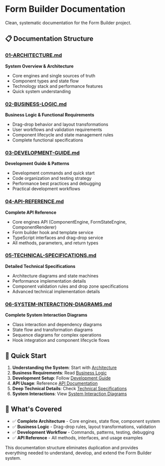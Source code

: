 
# Form Builder Documentation

Clean, systematic documentation for the Form Builder project.

## 📋 Documentation Structure

### [01-ARCHITECTURE.md](./01-ARCHITECTURE.md)
**System Overview & Architecture**
- Core engines and single sources of truth
- Component types and state flow  
- Technology stack and performance features
- Quick system understanding

### [02-BUSINESS-LOGIC.md](./02-BUSINESS-LOGIC.md) 
**Business Logic & Functional Requirements**
- Drag-drop behavior and layout transformations
- User workflows and validation requirements
- Component lifecycle and state management rules
- Complete functional specifications

### [03-DEVELOPMENT-GUIDE.md](./03-DEVELOPMENT-GUIDE.md)
**Development Guide & Patterns**  
- Development commands and quick start
- Code organization and testing strategy
- Performance best practices and debugging
- Practical development workflows

### [04-API-REFERENCE.md](./04-API-REFERENCE.md)
**Complete API Reference**
- Core engines API (ComponentEngine, FormStateEngine, ComponentRenderer)
- Form builder hook and template service
- TypeScript interfaces and drag-drop service
- All methods, parameters, and return types

### [05-TECHNICAL-SPECIFICATIONS.md](./05-TECHNICAL-SPECIFICATIONS.md)
**Detailed Technical Specifications**
- Architecture diagrams and state machines
- Performance implementation details
- Component validation rules and drop zone specifications
- Advanced technical implementation details

### [06-SYSTEM-INTERACTION-DIAGRAMS.md](./06-SYSTEM-INTERACTION-DIAGRAMS.md)
**Complete System Interaction Diagrams**
- Class interaction and dependency diagrams
- State flow and transformation diagrams  
- Sequence diagrams for complex operations
- Hook integration and component lifecycle flows

## 🚀 Quick Start

1. **Understanding the System**: Start with [Architecture](./01-ARCHITECTURE.md)
2. **Business Requirements**: Read [Business Logic](./02-BUSINESS-LOGIC.md)  
3. **Development Setup**: Follow [Development Guide](./03-DEVELOPMENT-GUIDE.md)
4. **API Usage**: Reference [API Documentation](./04-API-REFERENCE.md)
5. **Deep Technical Details**: Check [Technical Specifications](./05-TECHNICAL-SPECIFICATIONS.md)
6. **System Interactions**: View [System Interaction Diagrams](./06-SYSTEM-INTERACTION-DIAGRAMS.md)

## 📁 What's Covered

- ✅ **Complete Architecture** - Core engines, state flow, component system
- ✅ **Business Logic** - Drag-drop rules, layout transformations, validation
- ✅ **Development Workflow** - Commands, patterns, testing, debugging  
- ✅ **API Reference** - All methods, interfaces, and usage examples

This documentation structure eliminates duplication and provides everything needed to understand, develop, and extend the Form Builder system.